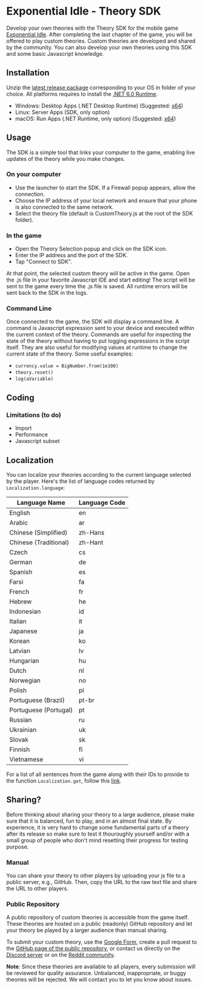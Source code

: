 # Exponential Idle - Theory SDK

Develop your own theories with the Theory SDK for the mobile game [Exponential Idle](https://conicgames.github.io/exponentialidle/). 
After completing the last chapter of the game, you will be offered to play custom theories. Custom theories are developed and shared by the community. You can also develop your own theories using this SDK and some basic Javascript knowledge.

## Installation
Unzip the [latest release package](https://github.com/conicgames/theory-sdk/releases/latest) corresponding to your OS in folder of your choice. All platforms requires to install the [.NET 6.0 Runtime](https://dotnet.microsoft.com/download/dotnet/6.0/runtime).
- Windows: Desktop Apps (.NET Desktop Runtime) (Suggested: [x64](https://dotnet.microsoft.com/en-us/download/dotnet/thank-you/runtime-desktop-6.0.1-windows-x64-installer))
- Linux: Server Apps (SDK, only option)
- macOS: Run Apps (.NET Runtime, only option) (Suggested: [x64](https://dotnet.microsoft.com/en-us/download/dotnet/thank-you/runtime-6.0.1-macos-x64-installer))


## Usage
The SDK is a simple tool that links your computer to the game, enabling live updates of the theory while you make changes.

### On your computer
- Use the launcher to start the SDK. If a Firewall popup appears, allow the connection.
- Choose the IP address of your local network and ensure that your phone is also connected to the same network.
- Select the theory file (default is CustomTheory.js at the root of the SDK folder).

### In the game
- Open the Theory Selection popup and click on the SDK icon.
- Enter the IP address and the port of the SDK.
- Tap "Connect to SDK".

At that point, the selected custom theory will be active in the game. Open the .js file in your favorite Javascript IDE and start editing! The script will be sent to the game every time the .js file is saved. All runtime errors will be sent back to the SDK in the logs.

### Command Line

Once connected to the game, the SDK will display a command line. A command is Javascript expression sent to your device and executed within the current context of the theory. Commands are useful for inspecting the state of the theory without having to put logging expressions in the script itself. They are also useful for modifying values at runtime to change the current state of the theory. Some useful examples:

 - `currency.value = BigNumber.from(1e100)`
 - `theory.reset()`
 - `log(aVariable)`

## Coding
### Limitations (to do)
 - Import
 - Performance
 - Javascript subset

## Localization

You can localize your theories according to the current language selected by the player. Here's the list of language codes returned by `Localization.language`:

|Language Name        | Language Code |
|---------------------|---------------|
|English              |en             |
|Arabic               |ar             |
|Chinese (Simplified) |zh-Hans        |
|Chinese (Traditional)|zh-Hant        |
|Czech                |cs             |
|German               |de             |
|Spanish              |es             |
|Farsi                |fa             |
|French               |fr             |
|Hebrew               |he             |
|Indonesian           |id             |
|Italian              |it             |
|Japanese             |ja             |
|Korean               |ko             |
|Latvian              |lv             |
|Hungarian            |hu             |
|Dutch                |nl             |
|Norwegian            |no             |
|Polish               |pl             |
|Portuguese (Brazil)  |pt-br          |
|Portuguese (Portugal)|pt             |
|Russian              |ru             |
|Ukrainian            |uk             |
|Slovak               |sk             |
|Finnish              |fi             |
|Vietnamese           |vi             |

For a list of all sentences from the game along with their IDs to provide to the function `Localization.get`, follow this [link](https://docs.google.com/spreadsheets/d/13HBfyemjUbjmugRSRO2KfbpQCyTV8Fs17wO3k4OkaCs/).

## Sharing?

Before thinking about sharing your theory to a large audience, please make sure that it is balanced, fun to play, and in an almost final state. By experience, it is very hard to change some fundamental parts of a theory after its release so make sure to test it thouroughly yourself and/or with a small group of people who don't mind resetting their progress for testing purpose.

### Manual
You can share your theory to other players by uploading your js file to a public server, e.g., GitHub. Then, copy the URL to the raw text file and share the URL to other players.

### Public Repository
A public repository of custom theories is accessible from the game itself. These theories are hosted on a public (readonly) GitHub repository and let your theory be played by a larger audience than manual sharing.

To submit your custom theory, use the [Google Form](https://forms.gle/uTmuHfewxpA2vvq96), create a pull request to the [GitHub page of the public repository](https://github.com/conicgames/custom-theories), or contact us directly on the [Discord server](https://discord.gg/S9UheTC) or on the [Reddit community](https://www.reddit.com/r/ExponentialIdle).

**Note**: Since these theories are available to all players, every submission will be reviewed for quality assurance. Unbalanced, inappropriate, or buggy theories will be rejected. We will contact you to let you know about issues.
